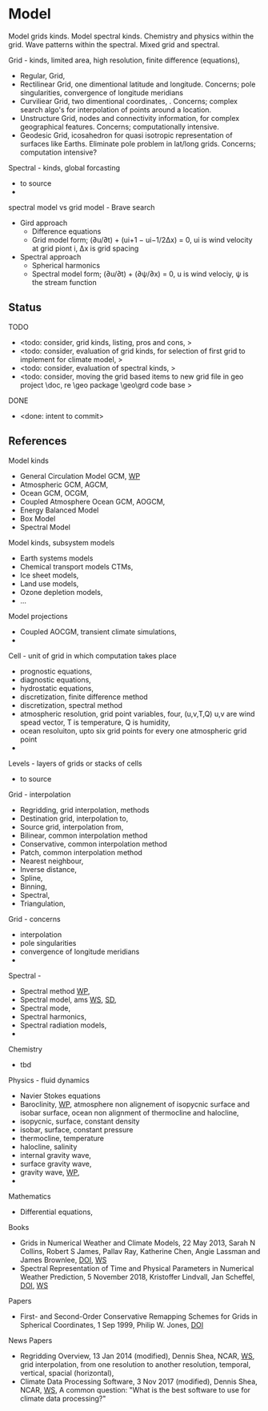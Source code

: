 # Model 

Model grids kinds. Model spectral kinds. Chemistry and physics within the grid. Wave patterns within the spectral. Mixed grid and spectral.

Grid - kinds, limited area, high resolution, finite difference (equations), 
* Regular, Grid, 
* Rectilinear Grid, one dimentional latitude and longitude. Concerns; pole singularities, convergence of longitude meridians
* Curviliear Grid, two dimentional coordinates, . Concerns; complex search algo's for interpolation of points around a location.
* Unstructure Grid, nodes and connectivity information, for complex geographical features. Concerns; computationally intensive.
* Geodesic Grid, icosahedron for quasi isotropic representation of surfaces like Earths. Eliminate pole problem in lat/long grids. Concerns; computation intensive?

Spectral - kinds, global forcasting
* to source
* 

spectral model vs grid model  - Brave search
* Gird approach
	* Difference equations
	* Grid model form; (∂u/∂t) + (ui+1 − ui−1/2Δx) = 0, ui is wind velocity at grid piont i, Δx is grid spacing
* Spectral approach
	* Spherical harmonics
	* Spectral model form; (∂u/∂t) + (∂ψ/∂x) = 0, u is wind velociy, ψ is the stream function

## Status

TODO
* <todo: consider, grid kinds, listing, pros and cons,  >
* <todo: consider, evaluation of grid kinds, for selection of first grid to implement for climate model, >
* <todo: consider, evaluation of spectral kinds, >
* <todo: consider, moving the grid based items to new grid file in geo project \doc, re \geo package \geo\grd code base >

DONE
* <done: intent to commit>

## References

Model kinds
* General Circulation Model GCM, [WP](https://en.wikipedia.org/wiki/General_circulation_model)
* Atmospheric GCM, AGCM, 
* Ocean GCM, OCGM, 
* Coupled Atmosphere Ocean GCM, AOGCM, 
* Energy Balanced Model
* Box Model
* Spectral Model

Model kinds, subsystem models
* Earth systems models
* Chemical transport models CTMs,
* Ice sheet models, 
* Land use models, 
* Ozone depletion models,
* ...

Model projections
* Coupled AOCGM, transient climate simulations, 
* 

Cell - unit of grid in which computation takes place
* prognostic equations, 
* diagnostic equations, 
* hydrostatic equations, 
* discretization, finite difference method
* discretization, spectral method
* atmospheric resolution, grid point variables, four, (u,v,T,Q) u,v are wind spead vector, T is temperature, Q is humidity, 
* ocean resoluiton, upto six grid points for every one atmospheric grid point 
* 

Levels - layers of grids or stacks of cells
* to source

Grid - interpolation
* Regridding, grid interpolation, methods
* Destination grid, interpolation to, 
* Source grid, interpolation from, 
* Bilinear, common interpolation method
* Conservative, common interpolation method
* Patch, common interpolation method
* Nearest neighbour, 
* Inverse distance,
* Spline,
* Binning,
* Spectral, 
* Triangulation, 

Grid - concerns
* interpolation
* pole singularities
* convergence of longitude meridians
* 

Spectral - 
* Spectral method [WP](https://en.wikipedia.org/wiki/Spectral_method), 
* Spectral model, ams [WS](https://glossary.ametsoc.org/wiki/Spectral_model), [SD](https://www.sciencedirect.com/topics/engineering/spectral-model), 
* Spectral mode,
* Spectral harmonics, 
* Spectral radiation models, 
* 

Chemistry
* tbd

Physics - fluid dynamics
* Navier Stokes equations
* Baroclinity, [WP](https://en.wikipedia.org/wiki/Baroclinity), atmosphere non alignement of isopycnic surface and isobar surface, ocean non alignment of thermocline and halocline, 
* isopycnic, surface, constant density
* isobar, surface, constant pressure
* thermocline, temperature
* halocline, salinity
* internal gravity wave,
* surface gravity wave, 
* gravity wave, [WP](https://en.wikipedia.org/wiki/Gravity_wave), 
* 

Mathematics
* Differential equations, 

Books
* Grids in Numerical Weather and Climate Models, 22 May 2013, Sarah N Collins, Robert S James, Pallav Ray, Katherine Chen, Angie Lassman and James Brownlee, [DOI](https://doi.org/10.5772/55922), [WS](https://www.intechopen.com/chapters/43438)
* Spectral Representation of Time and Physical Parameters in Numerical Weather Prediction, 5 November 2018, Kristoffer Lindvall, Jan Scheffel, [DOI](https://doi.org/10.5772/intechopen.80351), [WS](https://www.intechopen.com/chapters/63389)

Papers
* First- and Second-Order Conservative Remapping Schemes for Grids in Spherical Coordinates, 1 Sep 1999, Philip W. Jones, [DOI](https://doi.org/10.1175/1520-0493(1999)127<2204:FASOCR>2.0.CO;2)

News Papers
* Regridding Overview, 13 Jan 2014 (modified), Dennis Shea, NCAR, [WS](https://climatedataguide.ucar.edu/climate-tools/regridding-overview), grid interpolation, from one resolution to another resolution, temporal, vertical, spacial (horizontal), 
* Climate Data Processing Software, 3 Nov 2017 (modified), Dennis Shea, NCAR, [WS](https://climatedataguide.ucar.edu/climate-tools/climate-data-processing-software), A common question: "What is the best software to use for climate data processing?"

